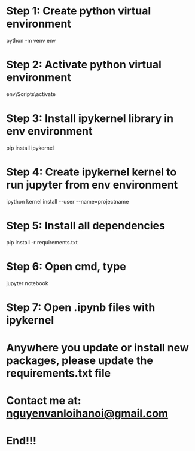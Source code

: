 # Step 1: Create python virtual environment
python -m venv env
# Step 2: Activate python virtual environment
env\Scripts\activate
# Step 3: Install ipykernel library in env environment
pip install ipykernel
# Step 4: Create ipykernel kernel to run jupyter from env environment
ipython kernel install --user --name=projectname
# Step 5: Install all dependencies
pip install -r requirements.txt
# Step 6: Open cmd, type
jupyter notebook
# Step 7: Open .ipynb files with ipykernel
# Anywhere you update or install new packages, please update the requirements.txt file
# Contact me at: nguyenvanloihanoi@gmail.com
# End!!!
